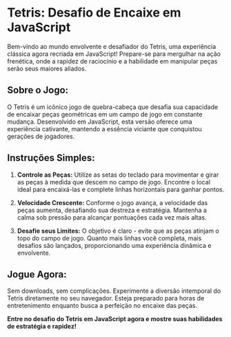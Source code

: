 # **Tetris: Desafio de Encaixe em JavaScript**

Bem-vindo ao mundo envolvente e desafiador do Tetris, uma experiência clássica agora recriada em JavaScript! Prepare-se para mergulhar na ação frenética, onde a rapidez de raciocínio e a habilidade em manipular peças serão seus maiores aliados.

## **Sobre o Jogo:**

O Tetris é um icônico jogo de quebra-cabeça que desafia sua capacidade de encaixar peças geométricas em um campo de jogo em constante mudança. Desenvolvido em JavaScript, esta versão oferece uma experiência cativante, mantendo a essência viciante que conquistou gerações de jogadores.

## **Instruções Simples:**

1. **Controle as Peças:**
   Utilize as setas do teclado para movimentar e girar as peças à medida que descem no campo de jogo. Encontre o local ideal para encaixá-las e complete linhas horizontais para ganhar pontos.

2. **Velocidade Crescente:**
   Conforme o jogo avança, a velocidade das peças aumenta, desafiando sua destreza e estratégia. Mantenha a calma sob pressão para alcançar pontuações cada vez mais altas.

3. **Desafie seus Limites:**
   O objetivo é claro - evite que as peças atinjam o topo do campo de jogo. Quanto mais linhas você completa, mais desafios são lançados, proporcionando uma experiência dinâmica e envolvente.

## **Jogue Agora:**

Sem downloads, sem complicações. Experimente a diversão intemporal do Tetris diretamente no seu navegador. Esteja preparado para horas de entretenimento enquanto busca a perfeição no encaixe das peças.

**Entre no desafio do Tetris em JavaScript agora e mostre suas habilidades de estratégia e rapidez!**